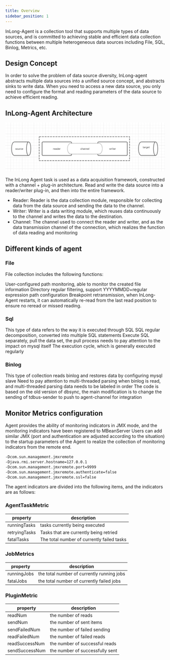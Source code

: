 ```yaml
---
title: Overview
sidebar_position: 1
---
```


InLong-Agent is a collection tool that supports multiple types of data sources, and is committed to achieving stable and efficient data collection functions between multiple heterogeneous data sources including File, SQL, Binlog, Metrics, etc.

## Design Concept
In order to solve the problem of data source diversity, InLong-agent abstracts multiple data sources into a unified source concept, and abstracts sinks to write data. When you need to access a new data source, you only need to configure the format and reading parameters of the data source to achieve efficient reading.

## InLong-Agent Architecture
![](img/architecture.png)

The InLong Agent task is used as a data acquisition framework, constructed with a channel + plug-in architecture. Read and write the data source into a reader/writer plug-in, and then into the entire framework.

- Reader: Reader is the data collection module, responsible for collecting data from the data source and sending the data to the channel.
- Writer: Writer is a data writing module, which reuses data continuously to the channel and writes the data to the destination.
- Channel: The channel used to connect the reader and writer, and as the data transmission channel of the connection, which realizes the function of data reading and monitoring

## Different kinds of agent
### File
File collection includes the following functions:

User-configured path monitoring, able to monitor the created file information
Directory regular filtering, support YYYYMMDD+regular expression path configuration
Breakpoint retransmission, when InLong-Agent restarts, it can automatically re-read from the last read position to ensure no reread or missed reading.

### Sql
This type of data refers to the way it is executed through SQL
SQL regular decomposition, converted into multiple SQL statements
Execute SQL separately, pull the data set, the pull process needs to pay attention to the impact on mysql itself
The execution cycle, which is generally executed regularly

### Binlog
This type of collection reads binlog and restores data by configuring mysql slave
Need to pay attention to multi-threaded parsing when binlog is read, and multi-threaded parsing data needs to be labeled in order
The code is based on the old version of dbsync, the main modification is to change the sending of tdbus-sender to push to agent-channel for integration

## Monitor Metrics configuration

Agent provides the ability of monitoring indicators in JMX mode, and the monitoring indicators have been registered to MBeanServer
Users can add similar JMX (port and authentication are adjusted according to the situation) to the startup parameters of the Agent to realize the collection of monitoring indicators from the remote end.

```Shell
-Dcom.sun.management.jmxremote
-Djava.rmi.server.hostname=127.0.0.1
-Dcom.sun.management.jmxremote.port=9999
-Dcom.sun.management.jmxremote.authenticate=false
-Dcom.sun.management.jmxremote.ssl=false
```

The agent indicators are divided into the following items, and the indicators are as follows:

### AgentTaskMetric
|  property   | description  |
|  ----  | ----  |
| runningTasks  | tasks currently being executed |
| retryingTasks  | Tasks that are currently being retried |
| fatalTasks  | The total number of currently failed tasks |


### JobMetrics
|  property   | description  |
|  ----  | ----  |
| runningJobs  | the total number of currently running jobs |
| fatalJobs  | the total number of currently failed jobs |

### PluginMetric
|  property   | description  |
|  ----  | ----  |
| readNum  | the number of reads |
| sendNum  | the number of sent items |
| sendFailedNum  | the number of failed sending |
| readFailedNum  | the number of failed reads |
| readSuccessNum  | the number of successful reads |
| sendSuccessNum  | the number of successfully sent |

